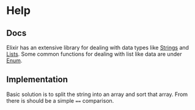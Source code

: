 # Help
## Docs
Elixir has an extensive library for dealing with data types like [Strings](https://hexdocs.pm/elixir/String.html#content) and [Lists](https://hexdocs.pm/elixir/List.html#content).  Some common functions for dealing with list like data are under [Enum](https://hexdocs.pm/elixir/Enum.html#content). 

## Implementation
Basic solution is to split the string into an array and sort that array.  From there is should be a simple `==` comparison.